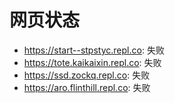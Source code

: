 # 网页状态
- https://start--stpstyc.repl.co: 失败
- https://tote.kaikaixin.repl.co: 失败
- https://ssd.zockq.repl.co: 失败
- https://aro.flinthill.repl.co: 失败
